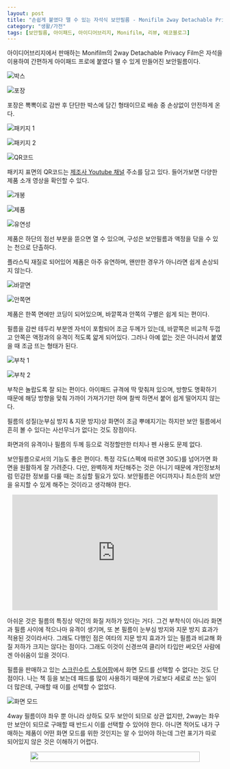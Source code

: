 ```yaml
---
layout: post
title: "손쉽게 붙였다 뗄 수 있는 자석식 보안필름 - Monifilm 2way Detachable Privacy Film"
category: "생활/가전"
tags: [보안필름, 아이패드, 아이디어브리지, Monifilm, 리뷰, 에코블로그]
---
```


아이디어브리지에서 판매하는
Monifilm의 2way Detachable Privacy Film은
자석을 이용하여 간편하게 아이패드 프로에 붙였다 뗄 수 있게 만들어진 보안필름이다.

![박스](https://lh3.googleusercontent.com/tbi0vgNU6RrhsjfRvTtPbS5mzbDAJz09E0Wyw2SVdJBxculYZtOjnVm95HFpiplVZoKweav753eXaw=s480)

![포장](https://lh3.googleusercontent.com/0vvRWnGplzy7rHG8S0o_ZW21YCAJ9AS_AADjF9G8U3LJtcxHuGcmy7WwvWsAtemwwK6_-K42IAUpoA=s480)

포장은 뽁뽁이로 감싼 후 단단한 박스에 담긴 형태이므로
배송 중 손상없이 안전하게 온다.

![패키지 1](https://lh3.googleusercontent.com/FezNhvy2CfjujcwV7CDlpjQgq1cPaS8X4-NgTuHqhToWD7H1wpEG2kivMQcDqXTuSnapKXpdZk0UPg=s480)

![패키지 2](https://lh3.googleusercontent.com/tSZ9ssUp0uQUFJ0aygJYEA7LWe0ypRgLg-daz1rwnCJNwUoEUlz68VEgwhXCbDBfdNG_fc0kd5qXHA=s480)

![QR코드](https://lh3.googleusercontent.com/CSqA1096sL3k21xfzD3u-yh0dDUgylsGSKzwf0xTrFB14yVFSXsERN3IZruRKYdEfqjs5d-PWb41Hw=s480)

패키지 표면의 QR코드는 [제조사 Youtube 채널](https://www.youtube.com/channel/UCG6930ZnAams0wg4QBtIbPQ/feed) 주소를 담고 있다.
들어가보면 다양한 제품 소개 영상을 확인할 수 있다.

![개봉](https://lh3.googleusercontent.com/SRKtIn60n_8mPJMUL1ORfKKqANZdO6BCpSzAYrb8IWQnWtpNpPSorgLg5A66CjXgZYJXPyoFd8UArw=s480)

![제품](https://lh3.googleusercontent.com/XiYrMXgV4xppqauSfVSxuYVOG-rmDKUEa38xaY5qOiuxlZ0QAkJSIlMBetNRt6cuFQssoaRAZDdW3w=s480)

![유연성](https://lh3.googleusercontent.com/_gOUDXfa7h40KyETzXSt5gjAYf6a5mGmCy8P8kccXg3C1SJhxXjTKduwYpg2RZ5kptYOiByBUx53fA=s480)

제품은 하단의 점선 부분을 뜯으면 열 수 있으며,
구성은 보안필름과 액정을 닦을 수 있는 천으로 단촐하다.

플라스틱 재질로 되어있어 제품은 아주 유연하며,
왠만한 경우가 아니라면 쉽게 손상되지 않는다.

![바깥면](https://lh3.googleusercontent.com/E9C2n-iGSILnZKMpU5e6hXJzzlt7Pg8rKRT6l6j4pvJkaqvXVa0tjnHxsowKZSKBqEtAK02UoTm1Bw=s480)

![안쪽면](https://lh3.googleusercontent.com/yYDwLQqii9jIwzic9P3P47zYe1oBIzOUFJKzAdXkbyPTaipGLmc8xH72jvC69OMxeBQ1-KyTMihWUA=s480)

제품은 한쪽 면에만 코딩이 되어있으며,
바깥쪽과 안쪽의 구별은 쉽게 되는 편이다.

필름을 감싼 테두리 부분엔 자석이 포함되어 조금 두께가 있는데,
바깥쪽은 비교적 두껍고 안쪽은 액정과의 유격이 적도록 얇게 되어있다.
그러나 아예 없는 것은 아니라서 붙였을 때 조금 뜨는 형태가 된다.

![부착 1](https://lh3.googleusercontent.com/K_jI4wxBZBLZQwrH38EVju0x39pTW2TvPaSTzlyclySPFUT8-xCSNt_y1y3WQ5Fxp4y8ca6oUCC-CQ=s480)

![부착 2](https://lh3.googleusercontent.com/Mz9PJKFwsIiQ8mDXhpCVYuqGUyJCeQCQR7l4WpuLVIqb04HnHIJWS1pHJjaOfGdWViNyhVDvKVQaXQ=s480)

부착은 놀랍도록 잘 되는 편이다.
아이패드 규격에 딱 맞춰져 있으며,
방향도 명확하기 때문에
해당 방향을 맞춰 가까이 가져가기만 하며 찰싹 하면서 붙어 쉽게 떨어지지 않는다.

필름의 성질(눈부심 방지 & 지문 방지)상 화면이 조금 뿌얘지기는 하지만
보안 필름에서 흔히 볼 수 있다는 사선무늬가 없다는 것도 장점이다.

화면과의 유격이나 필름의 두께 등으로 걱정할만한 터치나 펜 사용도 문제 없다.

보안필름으로서의 기능도 좋은 편이다.
특정 각도(스펙에 따르면 30도)를 넘어가면 화면을 원활하게 잘 가려준다.
다만, 완벽하게 차단해주는 것은 아니기 때문에
개인정보처럼 민감한 정보를 다룰 때는 조심할 필요가 있다.
보안필름은 어디까지나 최소한의 보안을 유지할 수 있게 해주는 것이라고 생각해야 한다.

<center><iframe width="480" height="270" src="https://www.youtube.com/embed/SgpsM8kpP_M" frameborder="0" allow="accelerometer; autoplay; encrypted-media; gyroscope; picture-in-picture" allowfullscreen></iframe></center>

아쉬운 것은 필름의 특징상 약간의 화질 저하가 있다는 거다.
그건 부착식이 아니라 화면과 필름 사이에 적으나마 유격이 생기며,
또 본 필름이 눈부심 방지와 지문 방지 효과가 적용된 것이라서다.
그래도 다행인 점은 여타의 지문 방지 효과가 있는 필름과 비교해 화질 저하가 크지는 않다는 점이다.
그래도 이것이 신경쓰여 클리어 타입만 써오던 사람에겐 아쉬움이 있을 것이다.

필름을 판매하고 있는 [스크린수트 스토어팜](https://smartstore.naver.com/holdzoo/products/4559600097)에서
화면 모드를 선택할 수 없다는 것도 단점이다.
나는 책 등을 보는데 패드를 많이 사용하기 때문에
가로보다 세로로 쓰는 일이 더 많은데,
구매할 때 이를 선택할 수 없었다.

![화면 모드](https://lh3.googleusercontent.com/Lbj1QVapDSVaVkH1buEB0rW9jwvXEPz55mUSOBnUL3ODom30JVi73PHtkUhqMdUSL3g5A_g33yLOXg=s480)

4way 필름이야 좌우 뿐 아니라 상하도 모두 보안이 되므로 상관 없지만,
2way는 좌우만 보안이 되므로 구매할 때 반드시 이를 선택할 수 있어야 한다.
아니면 적어도 내가 구매하는 제품이 어떤 화면 모드를 위한 것인지는 알 수 있어야 하는데
그런 표기가 따로 되어있지 않은 것은 이해하기 어렵다.

<center><img src="http://echoblog.net/api/sponsor.php?MHNMSS9xaElrUDFGMUhnVHA4dHVSajdrejZ1eWVUcEE3TDI0VlpvOElKRWkrK3RTaGE2OVh5TGxJUnFiUDZNMjo6tQzu9XNYHtKtEHV5PcN28A==" width="396" height="24" /></center>
